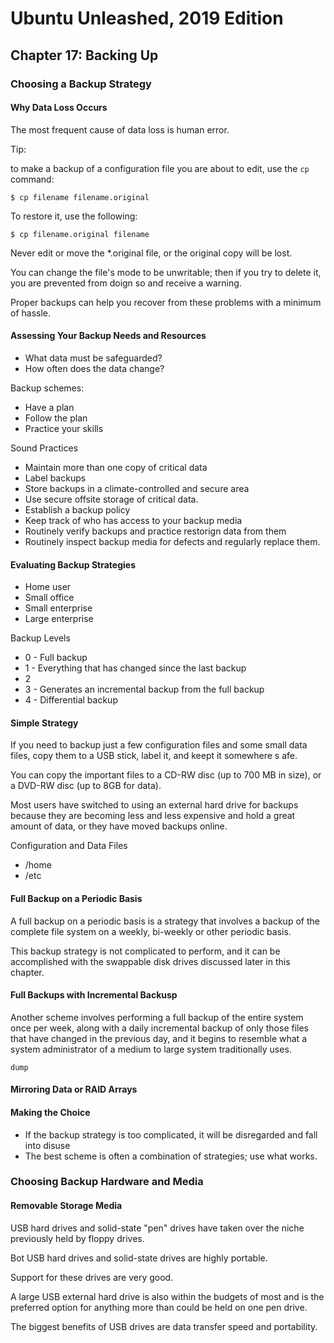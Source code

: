 # Ubuntu Unleashed, 2019 Edition

## Chapter 17: Backing Up

### Choosing a Backup Strategy

#### Why Data Loss Occurs

The most frequent cause of data loss is human error.

Tip:

to make a backup of a configuration file you are about to edit, use the `cp` command:

`$ cp filename filename.original`

To restore it, use the following:

`$ cp filename.original filename`

Never edit or move the *.original file, or the original copy will be lost.

You can change the file's mode to be unwritable; then if you try to delete it, you are prevented from doign so and receive a warning.


Proper backups can help you recover from these problems with a minimum of hassle.

#### Assessing Your Backup Needs and Resources

* What data must be safeguarded?
* How often does the data change?

Backup schemes:

* Have a plan
* Follow the plan
* Practice your skills

Sound Practices

* Maintain more than one copy of critical data
* Label backups
* Store backups in a climate-controlled and secure area
* Use secure offsite storage of critical data.
* Establish a backup policy
* Keep track of who has access to your backup media
* Routinely verify backups and practice restorign data from them
* Routinely inspect backup media for defects and regularly replace them.

#### Evaluating Backup Strategies

* Home user
* Small office
* Small enterprise
* Large enterprise

Backup Levels

* 0 - Full backup
* 1 - Everything that has changed since the last backup
* 2
* 3 - Generates an incremental backup from the full backup
* 4 - Differential backup

#### Simple Strategy

If you need to backup just a few configuration files and some small data files, copy them to a USB stick, label it, and keept it somewhere s afe.

You can copy the important files to a CD-RW disc (up to 700 MB in size), or a DVD-RW disc (up to 8GB for data).

Most users have switched to using an external hard drive for backups because they are becoming less and less expensive and hold a great amount of data, or they have moved backups online.

Configuration and Data Files

* /home
* /etc

#### Full Backup on a Periodic Basis

A full backup on a periodic basis is a strategy that involves a backup of the complete file system on a weekly, bi-weekly or other periodic basis.

This backup strategy is not complicated to perform, and it can be accomplished with the swappable disk drives discussed later in this chapter.

#### Full Backups with Incremental Backusp

Another scheme involves performing a full backup of the entire system once per week, along with a daily incremental backup of only those files that have changed in the previous day, and it begins to resemble what a system administrator of a medium to large system traditionally uses.

`dump`

#### Mirroring Data or RAID Arrays

#### Making the Choice

* If the backup strategy is too complicated, it will be disregarded and fall into disuse
* The best scheme is often a combination of strategies; use what works.

### Choosing Backup Hardware and Media

#### Removable Storage Media

USB hard drives and solid-state "pen" drives have taken over the niche previously held by floppy drives.

Bot USB hard drives and solid-state drives are highly portable.

Support for these drives are very good.

A large USB external hard drive is also within the budgets of most and is the preferred option for anything more than could be held on one pen drive.

The biggest benefits of USB drives are data transfer speed and portability.
